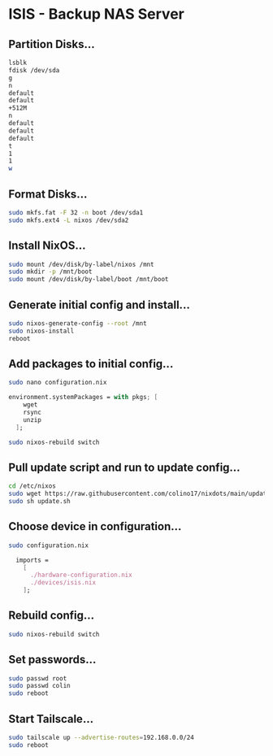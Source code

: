 # ISIS - Backup NAS Server

## Partition Disks...
```bash
lsblk
fdisk /dev/sda
g
n
default
default
+512M
n
default
default
default
t
1
1
w
```

## Format Disks...
```bash
sudo mkfs.fat -F 32 -n boot /dev/sda1
sudo mkfs.ext4 -L nixos /dev/sda2
```

## Install NixOS...
```bash
sudo mount /dev/disk/by-label/nixos /mnt
sudo mkdir -p /mnt/boot
sudo mount /dev/disk/by-label/boot /mnt/boot
```

## Generate initial config and install...
```bash
sudo nixos-generate-config --root /mnt
sudo nixos-install
reboot
```

## Add packages to initial config...
```bash
sudo nano configuration.nix
```

```nix
environment.systemPackages = with pkgs; [
    wget
    rsync
    unzip
  ];
```

```bash
sudo nixos-rebuild switch
```

## Pull update script and run to update config...
```bash
cd /etc/nixos
sudo wget https://raw.githubusercontent.com/colino17/nixdots/main/update.sh
sudo sh update.sh
```

## Choose device in configuration...
```bash
sudo configuration.nix
```
```nix
  imports =
    [
      ./hardware-configuration.nix
      ./devices/isis.nix
    ];
```

## Rebuild config...
```bash
sudo nixos-rebuild switch
```

## Set passwords...
```bash
sudo passwd root
sudo passwd colin
sudo reboot
```

## Start Tailscale...
```bash
sudo tailscale up --advertise-routes=192.168.0.0/24
sudo reboot
```
